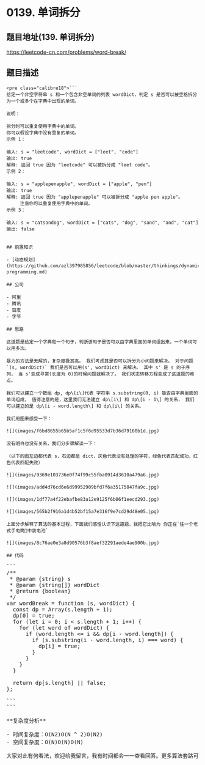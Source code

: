 # 0139. 单词拆分

## 题目地址(139. 单词拆分)

<https://leetcode-cn.com/problems/word-break/>

## 题目描述

```
<pre class="calibre18">```
给定一个非空字符串 s 和一个包含非空单词的列表 wordDict，判定 s 是否可以被空格拆分为一个或多个在字典中出现的单词。

说明：

拆分时可以重复使用字典中的单词。
你可以假设字典中没有重复的单词。
示例 1：

输入: s = "leetcode", wordDict = ["leet", "code"]
输出: true
解释: 返回 true 因为 "leetcode" 可以被拆分成 "leet code"。
示例 2：

输入: s = "applepenapple", wordDict = ["apple", "pen"]
输出: true
解释: 返回 true 因为 "applepenapple" 可以被拆分成 "apple pen apple"。
     注意你可以重复使用字典中的单词。
示例 3：

输入: s = "catsandog", wordDict = ["cats", "dog", "sand", "and", "cat"]
输出: false

```
```

## 前置知识

- [动态规划](https://github.com/azl397985856/leetcode/blob/master/thinkings/dynamic-programming.md)

## 公司

- 阿里
- 腾讯
- 百度
- 字节

## 思路

这道题是给定一个字典和一个句子，判断该句子是否可以由字典里面的单词组出来，一个单词可以用多次。

暴力的方法是无解的，复杂度极其高。 我们考虑其是否可以拆分为小问题来解决。 对于问题`(s, wordDict)` 我们是否可以用(s', wordDict) 来解决。 其中 s' 是 s 的子序列， 当 s'变成寻常(长度为 0)的时候问题就解决了。 我们状态转移方程变成了这道题的难点。

我们可以建立一个数组 dp, dp\[i\]代表 字符串 s.substring(0, i) 能否由字典里面的单词组成， 值得注意的是，这里我们无法建立 dp\[i\] 和 dp\[i - 1\] 的关系， 我们可以建立的是 dp\[i - word.length\] 和 dp\[i\] 的关系。

我们用图来感受一下：

![](images/f6bd8655b65b5af1c5f6d95533d7b36d79160b1d.jpg)

没有明白也没有关系，我们分步骤解读一下：

（以下的图左边都代表 s，右边都是 dict，灰色代表没有处理的字符，绿色代表匹配成功，红色代表匹配失败）

![](images/9369e103736e0f74f99c55fba0914d3610a479a6.jpg)

![](images/add4d76cd6e6d99952909bfd7f6a35175047fa9c.jpg)

![](images/1df77a4f22ebafbe83a12e9125f6b06f1eecd293.jpg)

![](images/565b2f916a1d4b52bf15a7e316f9e7cd29d48e05.jpg)

上面分步解释了算法的基本过程，下面我们感性认识下这道题，我把它比喻为 你正在`往一个老式手电筒🔦中装电池`

![](images/8c76ae0e3a8d90576b3f8aef32291aede4ae900b.jpg)

## 代码

```
<pre class="calibre18">```
<span class="hljs-title">/**
 * @param {string} s
 * @param {string[]} wordDict
 * @return {boolean}
 */</span>
<span class="hljs-keyword">var</span> wordBreak = <span class="hljs-function"><span class="hljs-keyword">function</span> (<span class="hljs-params">s, wordDict</span>) </span>{
  <span class="hljs-keyword">const</span> dp = <span class="hljs-params">Array</span>(s.length + <span class="hljs-params">1</span>);
  dp[<span class="hljs-params">0</span>] = <span class="hljs-params">true</span>;
  <span class="hljs-keyword">for</span> (<span class="hljs-keyword">let</span> i = <span class="hljs-params">0</span>; i < s.length + <span class="hljs-params">1</span>; i++) {
    <span class="hljs-keyword">for</span> (<span class="hljs-keyword">let</span> word <span class="hljs-keyword">of</span> wordDict) {
      <span class="hljs-keyword">if</span> (word.length <= i && dp[i - word.length]) {
        <span class="hljs-keyword">if</span> (s.substring(i - word.length, i) === word) {
          dp[i] = <span class="hljs-params">true</span>;
        }
      }
    }
  }

  <span class="hljs-keyword">return</span> dp[s.length] || <span class="hljs-params">false</span>;
};

```
```

**复杂度分析**

- 时间复杂度：O(N2)O(N ^ 2)O(N2)
- 空间复杂度：O(N)O(N)O(N)

大家对此有何看法，欢迎给我留言，我有时间都会一一查看回答。更多算法套路可以访问我的 LeetCode 题解仓库：<https://github.com/azl397985856/leetcode> 。 目前已经 37K star 啦。 大家也可以关注我的公众号《力扣加加》带你啃下算法这块硬骨头。 ![](images/6544564e577c3c2404c48edb29af7e19eb1c2cb9.jpg)